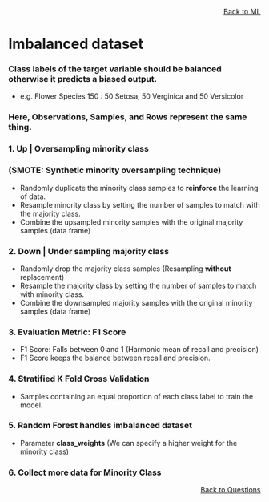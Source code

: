 <p align='right'><a align="right" href="https://github.com/KIRANKUMAR7296/Library/blob/main/Machine%20Learning/Machine%20Learning%20Models.md">Back to ML</a></p>

# **Imbalanced dataset**

### **Class labels of the target variable should be balanced otherwise it predicts a biased output.**

- e.g. Flower Species 150 : 50 Setosa, 50 Verginica and 50 Versicolor

### Here, Observations, Samples, and Rows represent the same thing.

### **1. Up | Oversampling minority class** 

### **(SMOTE: Synthetic minority oversampling technique)**
- Randomly duplicate the minority class samples to **reinforce** the learning of data.
- Resample minority class by setting the number of samples to match with the majority class.
- Combine the upsampled minority samples with the original majority samples (data frame)

### **2. Down | Under sampling majority class**
- Randomly drop the majority class samples (Resampling **without** replacement)
- Resample the majority class by setting the number of samples to match with minority class.
- Combine the downsampled majority samples with the original minority samples (data frame)

### **3. Evaluation Metric: F1 Score**
- F1 Score: Falls between 0 and 1 (Harmonic mean of recall and precision)
- F1 Score keeps the balance between recall and precision.

### **4. Stratified K Fold Cross Validation**
- Samples containing an equal proportion of each class label to train the model.  

### **5. Random Forest handles imbalanced dataset**
- Parameter **class_weights** (We can specify a higher weight for the minority class)

### **6. Collect more data for Minority Class**

<p align='right'><a align="right" href="https://github.com/KIRANKUMAR7296/Library/blob/main/Interview.md">Back to Questions</a></p>
